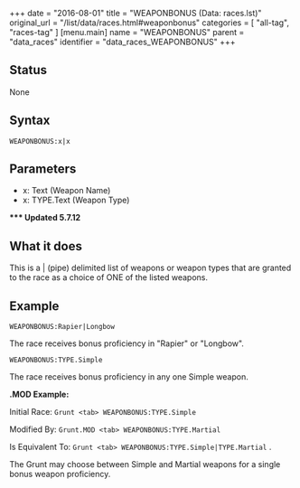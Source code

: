 +++
date = "2016-08-01"
title = "WEAPONBONUS (Data: races.lst)"
original_url = "/list/data/races.html#weaponbonus"
categories = [ "all-tag", "races-tag" ]
[menu.main]
    name = "WEAPONBONUS"
    parent = "data_races"
    identifier = "data_races_WEAPONBONUS"
+++

## Status

None

## Syntax

`WEAPONBONUS:x|x`

## Parameters

-   x: Text (Weapon Name)
-   x: TYPE.Text (Weapon Type)



**<span id="weaponbonus"></span> \*\*\* Updated 5.7.12**

What it does
------------

This is a | (pipe) delimited list of weapons or weapon types that are
granted to the race as a choice of ONE of the listed weapons.

Example
-------

`WEAPONBONUS:Rapier|Longbow`

The race receives bonus proficiency in "Rapier" or "Longbow".

`WEAPONBONUS:TYPE.Simple`

The race receives bonus proficiency in any one Simple weapon.

**.MOD Example:**

Initial Race: `Grunt <tab> WEAPONBONUS:TYPE.Simple`

Modified By: `Grunt.MOD <tab> WEAPONBONUS:TYPE.Martial`

Is Equivalent To: `Grunt <tab> WEAPONBONUS:TYPE.Simple|TYPE.Martial` .

The Grunt may choose between Simple and Martial weapons for a single
bonus weapon proficiency.

